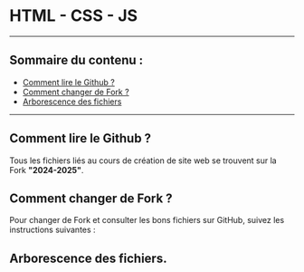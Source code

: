 # HTML - CSS - JS
- - - -
## Sommaire du contenu :
- [Comment lire le Github ?](#Comment-lire-le-Github-?)
- [Comment changer de Fork ?](#Comment-changer-fork-?)
- [Arborescence des fichiers](#Aroborescence-des-fichiers)
- - - -
## Comment lire le Github ?
Tous les fichiers liés au cours de création de site web se trouvent sur la Fork **"2024-2025"**.

## Comment changer de Fork ?
Pour changer de Fork et consulter les bons fichiers sur GitHub, suivez les instructions suivantes :

## Arborescence des fichiers.
